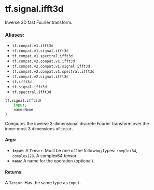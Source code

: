 <div itemscope itemtype="http://developers.google.com/ReferenceObject">
<meta itemprop="name" content="tf.signal.ifft3d" />
<meta itemprop="path" content="Stable" />
</div>

# tf.signal.ifft3d

Inverse 3D fast Fourier transform.

### Aliases:

* `tf.compat.v1.ifft3d`
* `tf.compat.v1.signal.ifft3d`
* `tf.compat.v1.spectral.ifft3d`
* `tf.compat.v2.compat.v1.ifft3d`
* `tf.compat.v2.compat.v1.signal.ifft3d`
* `tf.compat.v2.compat.v1.spectral.ifft3d`
* `tf.compat.v2.signal.ifft3d`
* `tf.ifft3d`
* `tf.signal.ifft3d`
* `tf.spectral.ifft3d`

``` python
tf.signal.ifft3d(
    input,
    name=None
)
```

<!-- Placeholder for "Used in" -->

Computes the inverse 3-dimensional discrete Fourier transform over the
inner-most 3 dimensions of `input`.

#### Args:


* <b>`input`</b>: A `Tensor`. Must be one of the following types: `complex64`, `complex128`.
  A complex64 tensor.
* <b>`name`</b>: A name for the operation (optional).


#### Returns:

A `Tensor`. Has the same type as `input`.
